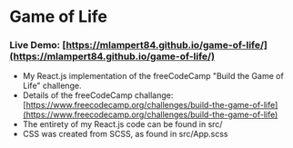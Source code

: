 # Game of Life

### Live Demo: [https://mlampert84.github.io/game-of-life/](https://mlampert84.github.io/game-of-life/)

* My React.js implementation of the freeCodeCamp "Build the Game of Life" challenge.
* Details of the freeCodeCamp challange: [https://www.freecodecamp.org/challenges/build-the-game-of-life](https://www.freecodecamp.org/challenges/build-the-game-of-life)
* The entirety of my React.js code can be found in src/
* CSS was created from SCSS, as found in src/App.scss
